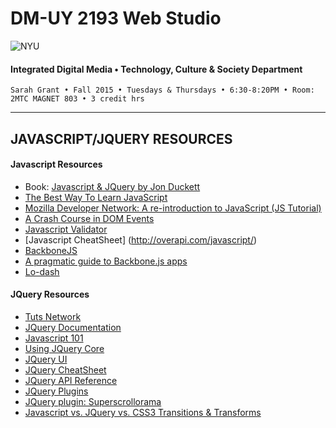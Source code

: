 # DM-UY 2193 Web Studio

![NYU](http://ws2.polishedsolid.com/de/nyu_soe_logo.png)
#### Integrated Digital Media • Technology, Culture & Society Department

    Sarah Grant • Fall 2015 • Tuesdays & Thursdays • 6:30-8:20PM • Room: 2MTC MAGNET 803 • 3 credit hrs

---

## JAVASCRIPT/JQUERY RESOURCES

#### Javascript Resources
* Book: [Javascript & JQuery by Jon Duckett](http://www.amazon.com/JavaScript-JQuery-Interactive-Front-End-Development/dp/1118531647)
* [The Best Way To Learn JavaScript](http://code.tutsplus.com/tutorials/the-best-way-to-learn-javascript--net-21954)
* [Mozilla Developer Network: A re-introduction to JavaScript (JS Tutorial)](https://developer.mozilla.org/en-US/docs/Web/JavaScript/A_re-introduction_to_JavaScript)
* [A Crash Course in DOM Events](http://bitovi.com/blog/2010/10/a-crash-course-in-how-dom-events-work.html)
* [Javascript Validator](http://www.jslint.com)
* [Javascript CheatSheet] (http://overapi.com/javascript/)
* [BackboneJS](http://backbonejs.org)
* [A pragmatic guide to Backbone.js apps](http://pragmatic-backbone.com)
* [Lo-dash](http://lodash.com)

#### JQuery Resources
* [Tuts Network](http://code.tutsplus.com/courses/30-days-to-learn-jquery)
* [JQuery Documentation](http://learn.jquery.com)
* [Javascript 101](http://learn.jquery.com/javascript-101)
* [Using JQuery Core](http://learn.jquery.com/using-jquery-core)
* [JQuery UI](https://jqueryui.com)
* [JQuery CheatSheet](http://oscarotero.com/jquery)
* [JQuery API Reference](http://api.jquery.com)
* [JQuery Plugins](http://plugins.jquery.com)
* [JQuery plugin: Superscrollorama](http://johnpolacek.github.io/superscrollorama)
* [Javascript vs. JQuery vs. CSS3 Transitions & Transforms](http://davidwalsh.name/css-js-animation)